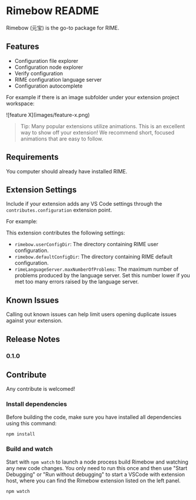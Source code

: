 # Rimebow README

Rimebow (元宝) is the go-to package for RIME.

## Features

- Configuration file explorer
- Configuration node explorer
- Verify configuration
- RIME configuration language server
- Configuration autocomplete

For example if there is an image subfolder under your extension project workspace:

\!\[feature X\]\(images/feature-x.png\)

> Tip: Many popular extensions utilize animations. This is an excellent way to show off your extension! We recommend short, focused animations that are easy to follow.

## Requirements

You computer should already have installed RIME.

## Extension Settings

Include if your extension adds any VS Code settings through the `contributes.configuration` extension point.

For example:

This extension contributes the following settings:

* `rimebow.userConfigDir`: The directory containing RIME user configuration.
* `rimebow.defaultConfigDir`: The directory containing RIME default configuration.
* `rimeLanguageServer.maxNumberOfProblems`: The maximum number of problems produced by the language server. Set this number lower if you met too many errors raised by the language server.

## Known Issues

Calling out known issues can help limit users opening duplicate issues against your extension.

## Release Notes

### 0.1.0

## Contribute

Any contribute is welcomed!

### Install dependencies

Before building the code, make sure you have installed all dependencies using this command:
```sh
npm install
```

### Build and watch

Start with `npm watch` to launch a node process build Rimebow and watching any new code changes. You only need to run this once and then use "Start Debugging" or "Run without debugging" to start a VSCode with extension host, where you can find the Rimebow extension listed on the left panel.

```sh
npm watch
```

